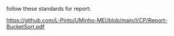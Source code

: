 follow these standards for report:

https://github.com/L-Pinto/UMinho-MEI/blob/main/I/CP/Report-BucketSort.pdf